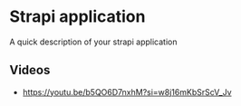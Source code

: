 # Strapi application

A quick description of your strapi application

## Videos 

* https://youtu.be/b5QO6D7nxhM?si=w8j16mKbSrScV_Jv

  
